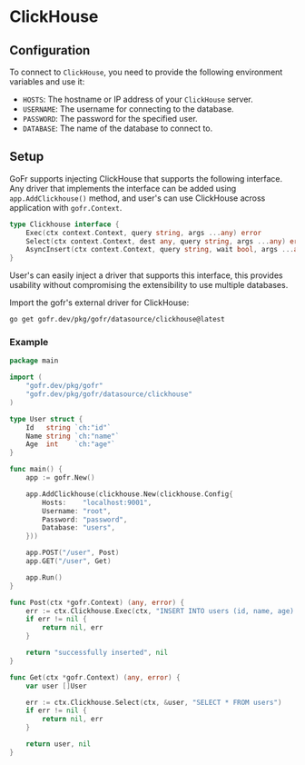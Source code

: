 # ClickHouse

## Configuration
To connect to `ClickHouse`, you need to provide the following environment variables and use it:
- `HOSTS`: The hostname or IP address of your `ClickHouse` server.
- `USERNAME`: The username for connecting to the database.
- `PASSWORD`: The password for the specified user.
- `DATABASE`: The name of the database to connect to.


## Setup
GoFr supports injecting ClickHouse that supports the following interface. Any driver that implements the interface can be added
using `app.AddClickhouse()` method, and user's can use ClickHouse across application with `gofr.Context`.
```go
type Clickhouse interface {
	Exec(ctx context.Context, query string, args ...any) error
	Select(ctx context.Context, dest any, query string, args ...any) error
	AsyncInsert(ctx context.Context, query string, wait bool, args ...any) error
}
```

User's can easily inject a driver that supports this interface, this provides usability without
compromising the extensibility to use multiple databases.

Import the gofr's external driver for ClickHouse:

```shell
go get gofr.dev/pkg/gofr/datasource/clickhouse@latest
```

### Example
```go
package main

import (
	"gofr.dev/pkg/gofr"
	"gofr.dev/pkg/gofr/datasource/clickhouse"
)

type User struct {
	Id   string `ch:"id"`
	Name string `ch:"name"`
	Age  int    `ch:"age"`
}

func main() {
	app := gofr.New()

	app.AddClickhouse(clickhouse.New(clickhouse.Config{
		Hosts:    "localhost:9001",
		Username: "root",
		Password: "password",
		Database: "users",
	}))

	app.POST("/user", Post)
	app.GET("/user", Get)

	app.Run()
}

func Post(ctx *gofr.Context) (any, error) {
	err := ctx.Clickhouse.Exec(ctx, "INSERT INTO users (id, name, age) VALUES (?, ?, ?)", "8f165e2d-feef-416c-95f6-913ce3172e15", "aryan", 10)
	if err != nil {
		return nil, err
	}

	return "successfully inserted", nil
}

func Get(ctx *gofr.Context) (any, error) {
	var user []User

	err := ctx.Clickhouse.Select(ctx, &user, "SELECT * FROM users")
	if err != nil {
		return nil, err
	}

	return user, nil
}
```
